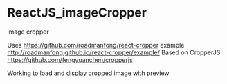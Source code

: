 # ReactJS_imageCropper
image cropper 

Uses https://github.com/roadmanfong/react-cropper example http://roadmanfong.github.io/react-cropper/example/
Based on CropperJS https://github.com/fengyuanchen/cropperjs

Working to load and display cropped image with preview
